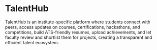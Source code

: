 # TalentHub
TalentHub is an institute-specific platform where students connect with peers, access updates on courses, certifications, hackathons, and competitions, build ATS-friendly resumes, upload achievements, and let faculty review and shortlist them for projects, creating a transparent and efficient talent ecosystem.
